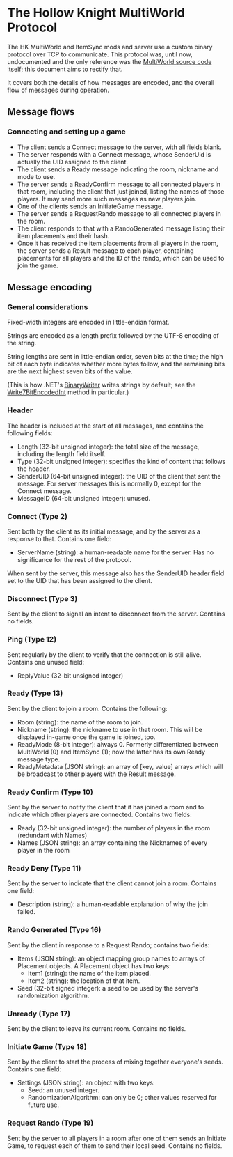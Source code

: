 # The Hollow Knight MultiWorld Protocol

The HK MultiWorld and ItemSync mods and server use a custom binary protocol over
TCP to communicate.
This protocol was, until now, undocumented and the only reference was the
[MultiWorld source code][mwsrc] itself; this document aims to rectify that.

It covers both the details of how messages are encoded, and the overall flow of
messages during operation.

[mwsrc]: https://github.com/Shadudev/HollowKnight.MultiWorld/

## Message flows

### Connecting and setting up a game

- The client sends a Connect message to the server, with all fields blank.
- The server responds with a Connect message, whose SenderUid is actually the UID assigned to the client.
- The client sends a Ready message indicating the room, nickname and mode to use.
- The server sends a ReadyConfirm message to all connected players in that room,
  including the client that just joined, listing the names of those players.
  It may send more such messages as new players join.
- One of the clients sends an InitiateGame message.
- The server sends a RequestRando message to all connected players in the room.
- The client responds to that with a RandoGenerated message listing their item
  placements and their hash.
- Once it has received the item placements from all players in the room,
  the server sends a Result message to each player, containing placements for
  all players and the ID of the rando, which can be used to join the game.

## Message encoding

### General considerations

Fixed-width integers are encoded in little-endian format.

Strings are encoded as a length prefix followed by the UTF-8 encoding of the
string.

String lengths are sent in little-endian order, seven bits at the time;
the high bit of each byte indicates whether more bytes follow, and the remaining
bits are the next highest seven bits of the value.

(This is how .NET's [BinaryWriter][] writes strings by default; see the [Write7BitEncodedInt][] method in particular.)

[BinaryWriter]: https://learn.microsoft.com/en-us/dotnet/api/system.io.binarywriter
[Write7BitEncodedInt]: https://learn.microsoft.com/en-us/dotnet/api/system.io.binarywriter.write7bitencodedint

### Header

The header is included at the start of all messages, and contains the following
fields:

- Length (32-bit unsigned integer): the total size of the message, including the
  length field itself.
- Type (32-bit unsigned integer): specifies the kind of content that follows the header.
- SenderUID (64-bit unsigned integer): the UID of the client that sent the
  message. For server messages this is normally 0, except for the Connect message.
- MessageID (64-bit unsigned integer): unused.

### Connect (Type 2)

Sent both by the client as its initial message, and by the server as a response
to that. Contains one field:

- ServerName (string): a human-readable name for the server. Has no significance
  for the rest of the protocol.

When sent by the server, this message also has the SenderUID header field set to
the UID that has been assigned to the client.

### Disconnect (Type 3)

Sent by the client to signal an intent to disconnect from the server. Contains
no fields.

### Ping (Type 12)

Sent regularly by the client to verify that the connection is still alive.
Contains one unused field:

- ReplyValue (32-bit unsigned integer)

### Ready (Type 13)

Sent by the client to join a room. Contains the following:

- Room (string): the name of the room to join.
- Nickname (string): the nickname to use in that room.
  This will be displayed in-game once the game is joined, too.
- ReadyMode (8-bit integer): always 0. Formerly differentiated between MultiWorld (0)
  and ItemSync (1); now the latter has its own Ready message type.
- ReadyMetadata (JSON string): an array of [key, value] arrays which will be
  broadcast to other players with the Result message.

### Ready Confirm (Type 10)

Sent by the server to notify the client that it has joined a room and to indicate which
other players are connected. Contains two fields:

- Ready (32-bit unsigned integer): the number of players in the room (redundant with Names)
- Names (JSON string): an array containing the Nicknames of every player in the room

### Ready Deny (Type 11)

Sent by the server to indicate that the client cannot join a room. Contains one field:

- Description (string): a human-readable explanation of why the join failed.

### Rando Generated (Type 16)

Sent by the client in response to a Request Rando; contains two fields:

- Items (JSON string): an object mapping group names to arrays of Placement objects.
  A Placement object has two keys:
    - Item1 (string): the name of the item placed.
    - Item2 (string): the location of that item.
- Seed (32-bit signed integer): a seed to be used by the server's randomization algorithm.

### Unready (Type 17)

Sent by the client to leave its current room. Contains no fields.

### Initiate Game (Type 18)

Sent by the client to start the process of mixing together everyone's seeds. Contains
one field:

- Settings (JSON string): an object with two keys:
  - Seed: an unused integer.
  - RandomizationAlgorithm: can only be 0; other values reserved for future use.

### Request Rando (Type 19)

Sent by the server to all players in a room after one of them sends an Initiate Game,
to request each of them to send their local seed. Contains no fields.